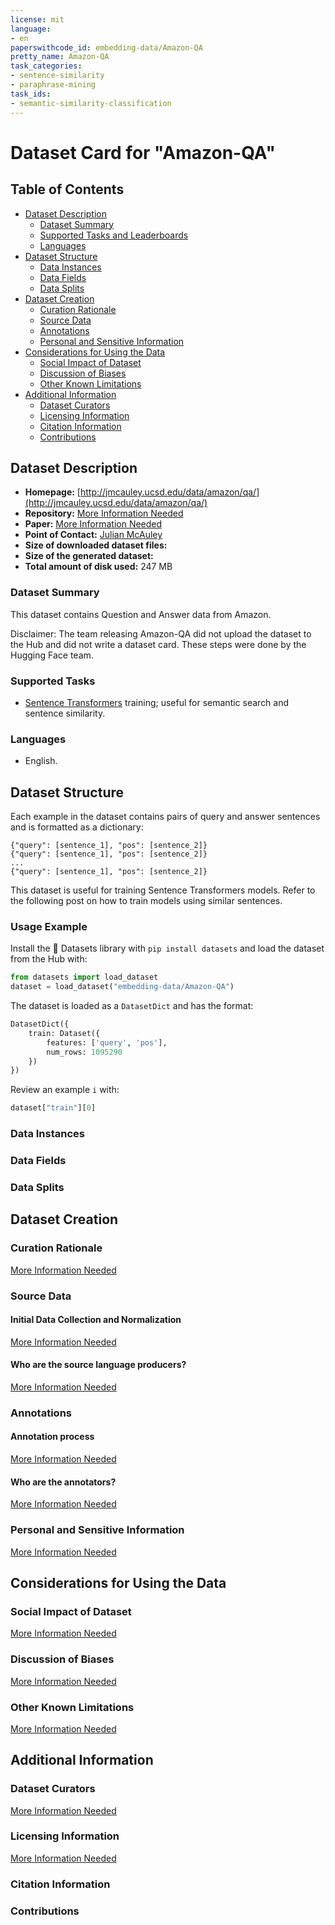 ```yaml
---
license: mit
language:
- en
paperswithcode_id: embedding-data/Amazon-QA
pretty_name: Amazon-QA
task_categories:
- sentence-similarity
- paraphrase-mining
task_ids:
- semantic-similarity-classification
---
```


# Dataset Card for "Amazon-QA"

## Table of Contents
- [Dataset Description](#dataset-description)
  - [Dataset Summary](#dataset-summary)
  - [Supported Tasks and Leaderboards](#supported-tasks-and-leaderboards)
  - [Languages](#languages)
- [Dataset Structure](#dataset-structure)
  - [Data Instances](#data-instances)
  - [Data Fields](#data-fields)
  - [Data Splits](#data-splits)
- [Dataset Creation](#dataset-creation)
  - [Curation Rationale](#curation-rationale)
  - [Source Data](#source-data)
  - [Annotations](#annotations)
  - [Personal and Sensitive Information](#personal-and-sensitive-information)
- [Considerations for Using the Data](#considerations-for-using-the-data)
  - [Social Impact of Dataset](#social-impact-of-dataset)
  - [Discussion of Biases](#discussion-of-biases)
  - [Other Known Limitations](#other-known-limitations)
- [Additional Information](#additional-information)
  - [Dataset Curators](#dataset-curators)
  - [Licensing Information](#licensing-information)
  - [Citation Information](#citation-information)
  - [Contributions](#contributions)
  
## Dataset Description

- **Homepage:** [http://jmcauley.ucsd.edu/data/amazon/qa/](http://jmcauley.ucsd.edu/data/amazon/qa/)
- **Repository:** [More Information Needed](http://jmcauley.ucsd.edu/data/amazon/qa/)
- **Paper:** [More Information Needed](https://github.com/huggingface/datasets/blob/master/CONTRIBUTING.md#how-to-contribute-to-the-dataset-cards)
- **Point of Contact:** [Julian McAuley](https://cseweb.ucsd.edu//~jmcauley/#)
- **Size of downloaded dataset files:** 
- **Size of the generated dataset:** 
- **Total amount of disk used:** 247 MB

### Dataset Summary

This dataset contains Question and Answer data from Amazon.

Disclaimer: The team releasing Amazon-QA did not upload the dataset to the Hub and did not write a dataset card. 
These steps were done by the Hugging Face team.

### Supported Tasks
- [Sentence Transformers](https://huggingface.co/sentence-transformers) training; useful for semantic search and sentence similarity. 
### Languages
- English.
## Dataset Structure
Each example in the dataset contains pairs of query and answer sentences and is formatted as a dictionary:
```
{"query": [sentence_1], "pos": [sentence_2]}
{"query": [sentence_1], "pos": [sentence_2]}
...
{"query": [sentence_1], "pos": [sentence_2]}
```
This dataset is useful for training Sentence Transformers models. Refer to the following post on how to train models using similar sentences.
### Usage Example
Install the 🤗 Datasets library with `pip install datasets` and load the dataset from the Hub with:
```python
from datasets import load_dataset
dataset = load_dataset("embedding-data/Amazon-QA")
```
The dataset is loaded as a `DatasetDict` and has the format:
```python
DatasetDict({
    train: Dataset({
        features: ['query', 'pos'],
        num_rows: 1095290
    })
})
```
Review an example `i` with:
```python
dataset["train"][0]
```
### Data Instances

### Data Fields


### Data Splits

## Dataset Creation

### Curation Rationale

[More Information Needed](http://jmcauley.ucsd.edu/data/amazon/qa/)

### Source Data

#### Initial Data Collection and Normalization

[More Information Needed](http://jmcauley.ucsd.edu/data/amazon/qa/)

#### Who are the source language producers?

[More Information Needed](http://jmcauley.ucsd.edu/data/amazon/qa/)

### Annotations

#### Annotation process

[More Information Needed](http://jmcauley.ucsd.edu/data/amazon/qa/)

#### Who are the annotators?

[More Information Needed](http://jmcauley.ucsd.edu/data/amazon/qa/)

### Personal and Sensitive Information

[More Information Needed](http://jmcauley.ucsd.edu/data/amazon/qa/)

## Considerations for Using the Data

### Social Impact of Dataset

[More Information Needed](http://jmcauley.ucsd.edu/data/amazon/qa/)

### Discussion of Biases

[More Information Needed](http://jmcauley.ucsd.edu/data/amazon/qa/)

### Other Known Limitations

[More Information Needed](http://jmcauley.ucsd.edu/data/amazon/qa/s)

## Additional Information

### Dataset Curators

[More Information Needed](http://jmcauley.ucsd.edu/data/amazon/qa/)

### Licensing Information

[More Information Needed](http://jmcauley.ucsd.edu/data/amazon/qa/)

### Citation Information




### Contributions


